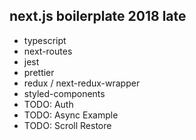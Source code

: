 ## next.js boilerplate 2018 late

- typescript
- next-routes
- jest
- prettier
- redux / next-redux-wrapper
- styled-components
- TODO: Auth
- TODO: Async Example
- TODO: Scroll Restore

